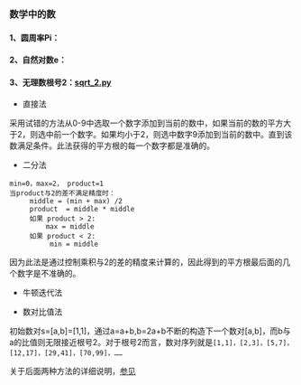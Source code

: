 ### 数学中的数


#### 1、圆周率Pi： 


#### 2、自然对数e： 

#### 3、无理数根号2：[sqrt_2.py](https://github.com/Anfany/Playing_Math_with_Python3/blob/master/number/sqrt_2.py)

   * 直接法
   
  采用试错的方法从0-9中选取一个数字添加到当前的数中，如果当前的数的平方大于2，则选中前一个数字。如果均小于2，则选中数字9添加到当前的数中。直到该数满足条件。此法获得的平方根的每一个数字都是准确的。
   
   * 二分法
  
```
min=0，max=2， product=1
当product与2的差不满足精度时：
     middle = (min + max) /2
     product  = middle * middle
     如果 product > 2:
         max = middle
     如果 product < 2:
          min = middle
```
 因为此法是通过控制乘积与2的差的精度来计算的，因此得到的平方根最后面的几个数字是不准确的。
   
   * 牛顿迭代法
  
  
   
   * 数对比值法
   
   初始数对s=[a,b]=[1,1]，通过a=a+b,b=2a+b不断的构造下一个数对[a,b]，而b与a的比值则无限接近根号2。对于根号2而言，数对序列就是```[1,1]，[2,3]，[5,7]，[12,17]，[29,41]，[70,99]，……```
   
   关于后面两种方法的详细说明，[参见](https://github.com/Anfany/Playing_Math_with_Python3/blob/master/computer)
   
